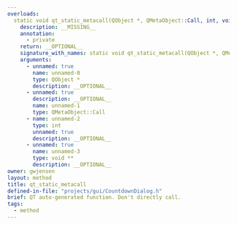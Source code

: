 ```yaml
---
overloads:
  static void qt_static_metacall(QObject *, QMetaObject::Call, int, void **):
    description: __MISSING__
    annotation:
      - private
    return: __OPTIONAL__
    signature_with_names: static void qt_static_metacall(QObject *, QMetaObject::Call, int, void **)
    arguments:
      - unnamed: true
        name: unnamed-0
        type: QObject *
        description: __OPTIONAL__
      - unnamed: true
        description: __OPTIONAL__
        name: unnamed-1
        type: QMetaObject::Call
      - name: unnamed-2
        type: int
        unnamed: true
        description: __OPTIONAL__
      - unnamed: true
        name: unnamed-3
        type: void **
        description: __OPTIONAL__
owner: gwjensen
layout: method
title: qt_static_metacall
defined-in-file: "projects/gui/CountdownDialog.h"
brief: QT auto-generated function. Don't directly call.
tags:
  - method
---
```

